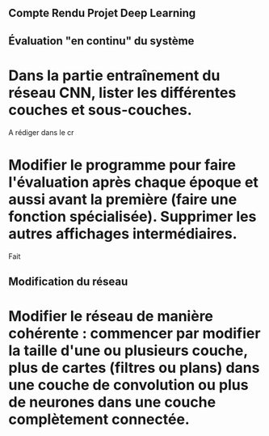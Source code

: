 ## Compte Rendu Projet Deep Learning

## Évaluation "en continu" du système

# Dans la partie entraînement du réseau CNN, lister les différentes couches et sous-couches. 
A rédiger dans le cr

# Modifier le programme pour faire l'évaluation après chaque époque et aussi avant la première (faire une fonction spécialisée). Supprimer les autres affichages intermédiaires. 
Fait


## Modification du réseau

# Modifier le réseau de manière cohérente : commencer par modifier la taille d'une ou plusieurs couche, plus de cartes (filtres ou plans) dans une couche de convolution ou plus de neurones dans une couche complètement connectée. 

